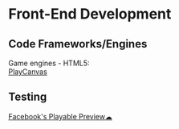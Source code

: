 # Front-End Development

## Code Frameworks/Engines

Game engines - HTML5:  
[PlayCanvas](https://playcanvas.com/)

## Testing

[Facebook's Playable Preview☁](https://developers.facebook.com/tools/playable-preview/)
